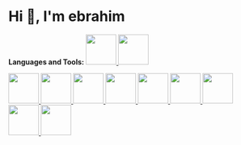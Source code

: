 # Hi 👋, I'm ebrahim



**Languages and Tools:**
 <span>
      <a href="https://skillicons.dev">
        <img
          width="60px"
          height="60px"
          src="https://user-images.githubusercontent.com/25181517/121405384-444d7300-c95d-11eb-959f-913020d3bf90.png"
        />
      </a>
    </span>
 <span>
      <a href="https://skillicons.dev">
        <img
          width="60px"
          height="60px"
          src="https://user-images.githubusercontent.com/25181517/121405754-b4f48f80-c95d-11eb-8893-fc325bde617f.png"
        />
      </a>
    </span>
   
      

 <span>
      <a href="https://skillicons.dev">
        <img
          width="60px"
          height="60px"
          src="https://user-images.githubusercontent.com/25181517/182884177-d48a8579-2cd0-447a-b9a6-ffc7cb02560e.png"
        />
      </a>
    </span>

 <span>
      <a href="https://skillicons.dev">
        <img
          width="60px"
          height="60px"
          src="https://github.com/marwin1991/profile-technology-icons/assets/19180175/3b371807-db7c-45b4-8720-c0cfc901680a"
        />
      </a>
    </span>


 <span>
      <a href="https://skillicons.dev">
        <img
          width="60px"
          height="60px"
          src="https://user-images.githubusercontent.com/25181517/117207330-263ba280-adf4-11eb-9b97-0ac5b40bc3be.png"
        />
      </a>
    </span>

 <span>
      <a href="https://skillicons.dev">
        <img
          width="60px"
          height="60px"
          src="https://user-images.githubusercontent.com/25181517/192108372-f71d70ac-7ae6-4c0d-8395-51d8870c2ef0.png"
        />
      </a>
    </span>

 <span>
      <a href="https://skillicons.dev">
        <img
          width="60px"
          height="60px"
          src="https://user-images.githubusercontent.com/25181517/117447155-6a868a00-af3d-11eb-9cfe-245df15c9f3f.png"
        />
      </a>
    </span>


 <span>
      <a href="https://skillicons.dev">
        <img
          width="60px"
          height="60px"
          src="https://user-images.githubusercontent.com/25181517/192158954-f88b5814-d510-4564-b285-dff7d6400dad.png"
        />
      </a>
    </span>

 <span>
      <a href="https://skillicons.dev">
        <img
          width="60px"
          height="60px"
          src="https://user-images.githubusercontent.com/25181517/183898674-75a4a1b1-f960-4ea9-abcb-637170a00a75.png"
        />
      </a>
    </span>
    
 <span>
      <a href="https://skillicons.dev">
        <img
          width="60px"
          height="60px"
          src="https://user-images.githubusercontent.com/25181517/183898054-b3d693d4-dafb-4808-a509-bab54cf5de34.png"
        />
      </a>
    </span>
    <span>
      <a href="https://skillicons.dev">
        <img
          width="60px"
          height="60px"
          src="https://user-images.githubusercontent.com/25181517/192109061-e138ca71-337c-4019-8d42-4792fdaa7128.png"
        />
      </a>
    </span>

    
